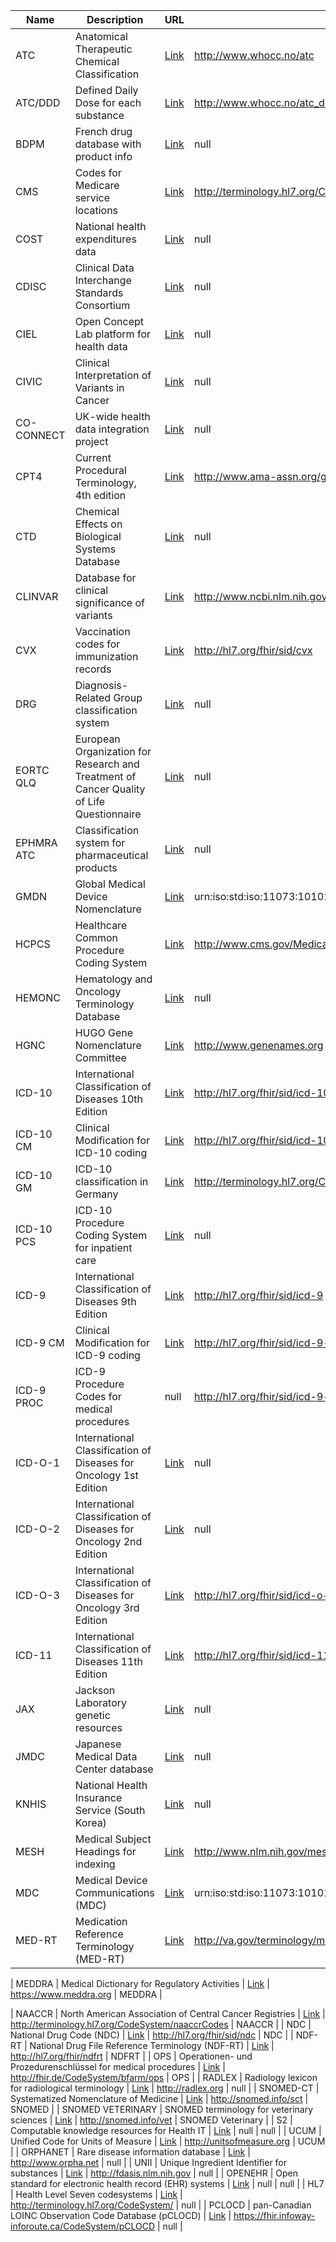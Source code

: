 | Name           | Description                                                                 | URL                                                                                     | HL7_URI                                                                 | OMOP            |
|----------------|-----------------------------------------------------------------------------|-----------------------------------------------------------------------------------------|-------------------------------------------------------------------------|-----------------|
| ATC            | Anatomical Therapeutic Chemical Classification                             | [Link](https://www.who.int/tools/atc-ddd-toolkit/atc-classification)                   | http://www.whocc.no/atc                                                | ATC             |
| ATC/DDD        | Defined Daily Dose for each substance                                       | [Link](https://atcddd.fhi.no/atc_ddd_index/)                                           | http://www.whocc.no/atc_ddd_index                                      | null            |
| BDPM           | French drug database with product info                                      | [Link](https://base-donnees-publique.medicaments.gouv.fr/)                            | null                                                                    | BDPM            |
| CMS            | Codes for Medicare service locations                                        | [Link](https://www.cms.gov/Medicare/Coding/place-of-service-codes/Place_of_Service_Code_Set) | http://terminology.hl7.org/CodeSystem/place-of-service                 | CMS Place of Service |
| COST           | National health expenditures data                                          | [Link](https://www.cms.gov/Research-Statistics-Data-and-Systems/Statistics-Trends-and-Reports/NationalHealthExpendData/NHE-Fact-Sheet) | null                                                                    | Cost            |
| CDISC          | Clinical Data Interchange Standards Consortium                              | [Link](https://www.cdisc.org/)                                                         | null                                                                    | CDISC           |
| CIEL           | Open Concept Lab platform for health data                                   | [Link](https://openconceptlab.org/orgs/CIEL/)                                         | null                                                                    | CIEL            |
| CIVIC          | Clinical Interpretation of Variants in Cancer                               | [Link](https://civicdb.org/)                                                           | null                                                                    | CIViC           |
| CO-CONNECT     | UK-wide health data integration project                                     | [Link](https://www.hdruk.ac.uk/projects/co-connect/)                                   | null                                                                    | CO-CONNECT      |
| CPT4           | Current Procedural Terminology, 4th edition                                 | [Link](https://www.labce.com/spg3123315_hcpcs_and_cpt_4_coding.aspx)                  | http://www.ama-assn.org/go/cpt                                         | CPT4            |
| CTD            | Chemical Effects on Biological Systems Database                             | [Link](http://ctdbase.org/)                                                            | null                                                                    | CTD             |
| CLINVAR        | Database for clinical significance of variants                              | [Link](https://www.ncbi.nlm.nih.gov/clinvar/)                                          | http://www.ncbi.nlm.nih.gov/clinvar                                    | ClinVar         |
| CVX            | Vaccination codes for immunization records                                  | [Link](https://www2a.cdc.gov/vaccines/iis/iisstandards/vaxdetail.asp)                 | http://hl7.org/fhir/sid/cvx                                            | CVX             |
| DRG            | Diagnosis-Related Group classification system                               | [Link](https://www.cms.gov/Medicare/Medicare-Fee-for-Service-Payment/AcuteInpatientPPS/MS-DRG-Classifications-and-Software) | null                                                                    | DRG             |
| EORTC QLQ      | European Organization for Research and Treatment of Cancer Quality of Life Questionnaire | [Link](https://qol.eortc.org/questionnaire/eortc-qlq-c30/)             | null                                                                    | EORTC QLQ       |
| EPHMRA ATC     | Classification system for pharmaceutical products                           | [Link](https://www.ephmra.org/anatomical-classification)                               | null                                                                    | EphMRA ATC      |
| GMDN           | Global Medical Device Nomenclature                                         | [Link](https://www.gmdnagency.org/)                                                    | urn:iso:std:iso:11073:10101                                            | null            |
| HCPCS          | Healthcare Common Procedure Coding System                                  | [Link](https://www.cms.gov/Medicare/Coding/MedHCPCSGenInfo)                            | http://www.cms.gov/Medicare/Coding/HCPCSReleaseCodeSets                | HCPCS           |
| HEMONC         | Hematology and Oncology Terminology Database                               | [Link](https://hemonc.org/)                                                            | null                                                                    | HemOnc          |
| HGNC           | HUGO Gene Nomenclature Committee                                           | [Link](https://www.genenames.org/)                                                     | http://www.genenames.org                                               | null            |
| ICD-10         | International Classification of Diseases 10th Edition                       | [Link](https://www.who.int/classifications/icd/icdonlineversions/en/)                 | http://hl7.org/fhir/sid/icd-10                                         | ICD10           |
| ICD-10 CM      | Clinical Modification for ICD-10 coding                                     | [Link](https://www.cdc.gov/nchs/icd/icd-10-cm/index.html)                             | http://hl7.org/fhir/sid/icd-10-cm                                       | ICD10CM         |
| ICD-10 GM      | ICD-10 classification in Germany                                           | [Link](https://www.bfarm.de/DE/Kodiersysteme/Klassifikationen/ICD/ICD-10-GM/_node.html) | http://terminology.hl7.org/CodeSystem/dmdICD10                         | ICD10GM         |
| ICD-10 PCS     | ICD-10 Procedure Coding System for inpatient care                          | [Link](https://www.cms.gov/medicare/coding-billing/icd-10-codes)                      | null                                                                    | ICD10PCS        |
| ICD-9          | International Classification of Diseases 9th Edition                        | [Link](https://www.who.int/classifications/icd/icdonlineversions/en/)                 | http://hl7.org/fhir/sid/icd-9                                          | null            |
| ICD-9 CM       | Clinical Modification for ICD-9 coding                                      | [Link](https://archive.cdc.gov/#/details?url=https://www.cdc.gov/nchs/icd/icd9cm.htm) | http://hl7.org/fhir/sid/icd-9-cm                                       | ICD9CM          |
| ICD-9 PROC     | ICD-9 Procedure Codes for medical procedures                                | null                                                                                   | http://hl7.org/fhir/sid/icd-9-cm                                       | ICD9Proc        |
| ICD-O-1        | International Classification of Diseases for Oncology 1st Edition           | [Link](https://www.who.int/standards/classifications/other-classifications/international-classification-of-diseases-for-oncology) | null                                                                    | null            |
| ICD-O-2        | International Classification of Diseases for Oncology 2nd Edition           | [Link](https://www.who.int/standards/classifications/other-classifications/international-classification-of-diseases-for-oncology) | null                                                                    | null            |
| ICD-O-3        | International Classification of Diseases for Oncology 3rd Edition           | [Link](https://www.who.int/standards/classifications/other-classifications/international-classification-of-diseases-for-oncology) | http://hl7.org/fhir/sid/icd-o-3                                        | ICDO3           |
| ICD-11         | International Classification of Diseases 11th Edition                       | [Link](https://icd.who.int/en)                                                         | http://hl7.org/fhir/sid/icd-11                                         | null            |
| JAX            | Jackson Laboratory genetic resources                                       | [Link](https://www.jax.org/jax-mice-and-services/customer-support/technical-support/genetics-and-nomenclature) | null                                                                    | JAX             |
| JMDC           | Japanese Medical Data Center database                                      | [Link](https://www.jmdc.co.jp/en/jmdc-claims-database/)                               | null                                                                    | JMDC            |
| KNHIS          | National Health Insurance Service (South Korea)                            | [Link](https://www.nhis.or.kr)                                                         | null                                                                    | KNHIS           |
| MESH           | Medical Subject Headings for indexing                                      | [Link](https://www.nlm.nih.gov/mesh/meshhome.html)                                     | http://www.nlm.nih.gov/mesh                                            | MeSH            |
| MDC            | Medical Device Communications (MDC)                                        | [Link](https://www.iso.org/home.html)                                                  | urn:iso:std:iso:11073:10101                                            | MDC             |
| MED-RT         | Medication Reference Terminology (MED-RT)                                  | [Link](https://www.nlm.nih.gov/)                                                       | http://va.gov/terminology/medrt                                         | null            |

| MEDDRA         | Medical Dictionary for Regulatory Activities                               | [Link](https://www.meddra.org/)                                                       | https://www.meddra.org                                       | MEDDRA            |

| NAACCR         | North American Association of Central Cancer Registries                    | [Link](https://www.naaccr.org/)                                                        | http://terminology.hl7.org/CodeSystem/naaccrCodes                      | NAACCR          |
| NDC            | National Drug Code (NDC)                                                   | [Link](https://www.fda.gov/)                                                           | http://hl7.org/fhir/sid/ndc                                            | NDC             |
| NDF-RT         | National Drug File Reference Terminology (NDF-RT)                          | [Link](https://evs.nci.nih.gov/ftp1/NDF-RT/)                                           | http://hl7.org/fhir/ndfrt                                              | NDFRT           |
| OPS            | Operationen- und Prozedurenschlüssel for medical procedures                 | [Link](https://www.bfarm.de/DE/Kodiersysteme/Klassifikationen/OPS-ICHI/OPS/_node.html) | http://fhir.de/CodeSystem/bfarm/ops                                    | OPS             |
| RADLEX         | Radiology lexicon for radiological terminology                             | [Link](https://www.rsna.org/research/tools-and-resources/radlex)                      | http://radlex.org                                                      | null            |
| SNOMED-CT      | Systematized Nomenclature of Medicine                                      | [Link](https://www.snomed.org/)                                                        | http://snomed.info/sct                                                 | SNOMED          |
| SNOMED VETERINARY | SNOMED terminology for veterinary sciences                                 | [Link](https://www.snomed.org/)                                                        | http://snomed.info/vet                                                 | SNOMED Veterinary |
| S2             | Computable knowledge resources for Health IT                                | [Link](https://s2health.org/)                                                          | null                                                                    | null            |
| UCUM           | Unified Code for Units of Measure                                          | [Link](https://ucum.nlm.nih.gov/)                                                      | http://unitsofmeasure.org                                              | UCUM            |
| ORPHANET       | Rare disease information database                                          | [Link](https://www.orpha.net/)                                                         | http://www.orpha.net                                                   | null            |
| UNII           | Unique Ingredient Identifier for substances                                | [Link](https://precision.fda.gov/uniisearch)                                           | http://fdasis.nlm.nih.gov                                              | null            |
| OPENEHR        | Open standard for electronic health record (EHR) systems                   | [Link](https://openehr.org/)                                                           | null                                                                    | null            |
| HL7            | Health Level Seven codesystems                                            | [Link](https://www.hl7.org/)                                                           | http://terminology.hl7.org/CodeSystem/                                 | null            |
| PCLOCD         | pan-Canadian LOINC Observation Code Database (pCLOCD)                      | [Link](https://www.infoway-inforoute.ca/en/)                                           | https://fhir.infoway-inforoute.ca/CodeSystem/pCLOCD                     | null            |

